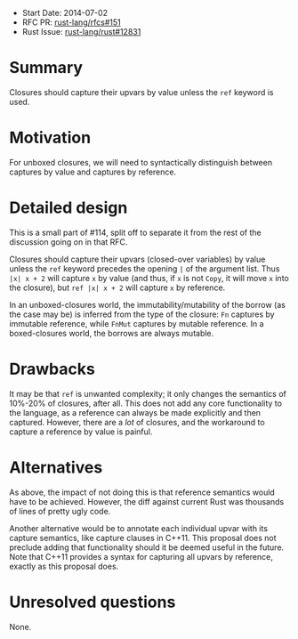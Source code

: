 - Start Date: 2014-07-02
- RFC PR: [rust-lang/rfcs#151](https://github.com/rust-lang/rfcs/pull/151)
- Rust Issue: [rust-lang/rust#12831](https://github.com/rust-lang/rust/issues/12831)

# Summary

Closures should capture their upvars by value unless the `ref` keyword is used.

# Motivation

For unboxed closures, we will need to syntactically distinguish between captures by value and captures by reference.

# Detailed design

This is a small part of #114, split off to separate it from the rest of the discussion going on in that RFC.

Closures should capture their upvars (closed-over variables) by value unless the `ref` keyword precedes the opening `|` of the argument list. Thus `|x| x + 2` will capture `x` by value (and thus, if `x` is not `Copy`, it will move `x` into the closure), but `ref |x| x + 2` will capture `x` by reference.

In an unboxed-closures world, the immutability/mutability of the borrow (as the case may be) is inferred from the type of the closure: `Fn` captures by immutable reference, while `FnMut` captures by mutable reference. In a boxed-closures world, the borrows are always mutable.

# Drawbacks

It may be that `ref` is unwanted complexity; it only changes the semantics of 10%-20% of closures, after all. This does not add any core functionality to the language, as a reference can always be made explicitly and then captured. However, there are a *lot* of closures, and the workaround to capture a reference by value is painful.

# Alternatives

As above, the impact of not doing this is that reference semantics would have to be achieved. However, the diff against current Rust was thousands of lines of pretty ugly code.

Another alternative would be to annotate each individual upvar with its capture semantics, like capture clauses in C++11. This proposal does not preclude adding that functionality should it be deemed useful in the future. Note that C++11 provides a syntax for capturing all upvars by reference, exactly as this proposal does.

# Unresolved questions

None.

